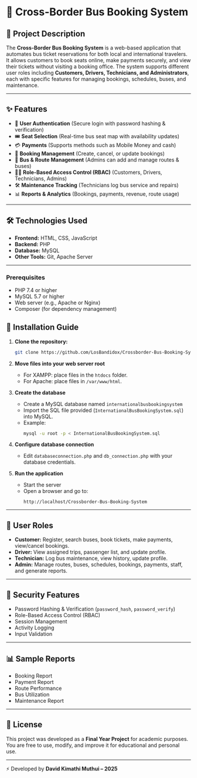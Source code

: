 # 🚌 Cross-Border Bus Booking System  

## 📌 Project Description  
The **Cross-Border Bus Booking System** is a web-based application that automates bus ticket reservations for both local and international travelers. It allows customers to book seats online, make payments securely, and view their tickets without visiting a booking office. The system supports different user roles including **Customers, Drivers, Technicians, and Administrators**, each with specific features for managing bookings, schedules, buses, and maintenance.  

---

## ✨ Features  
- 🔑 **User Authentication** (Secure login with password hashing & verification)  
- 🎟 **Seat Selection** (Real-time bus seat map with availability updates)  
- 💳 **Payments** (Supports methods such as Mobile Money and cash)  
- 📅 **Booking Management** (Create, cancel, or update bookings)  
- 🚌 **Bus & Route Management** (Admins can add and manage routes & buses)  
- 👨‍💼 **Role-Based Access Control (RBAC)** (Customers, Drivers, Technicians, Admins)  
- 🛠 **Maintenance Tracking** (Technicians log bus service and repairs)  
- 📊 **Reports & Analytics** (Bookings, payments, revenue, route usage)  

---

## 🛠 Technologies Used  
- **Frontend:** HTML, CSS, JavaScript  
- **Backend:** PHP  
- **Database:** MySQL  
- **Other Tools:** Git, Apache Server  

---
### Prerequisites
- PHP 7.4 or higher
- MySQL 5.7 or higher
- Web server (e.g., Apache or Nginx)
- Composer (for dependency management)

## 🚀 Installation Guide  

1. **Clone the repository:**  
   ```bash
   git clone https://github.com/LosBandidox/Crossborder-Bus-Booking-System.git
   
2. **Move files into your web server root**  
   - For XAMPP: place files in the `htdocs` folder.  
   - For Apache: place files in `/var/www/html`.  

3. **Create the database**
   - Create a MySQL database named `internationalbusbookingsystem`
   - Import the SQL file provided (`InternationalBusBookingSystem.sql`) into MySQL.  
   - Example:  
     ```bash
     mysql -u root -p < InternationalBusBookingSystem.sql
     ```  

5. **Configure database connection**  
   - Edit `databaseconnection.php` and `db_connection.php` with your database credentials.  

6. **Run the application**
   - Start the server
   - Open a browser and go to:  
     ```
     http://localhost/Crossborder-Bus-Booking-System

---

## 👥 User Roles  

- **Customer:** Register, search buses, book tickets, make payments, view/cancel bookings.  
- **Driver:** View assigned trips, passenger list, and update profile.  
- **Technician:** Log bus maintenance, view history, update profile.  
- **Admin:** Manage routes, buses, schedules, bookings, payments, staff, and generate reports.  

---

## 🔐 Security Features  

- Password Hashing & Verification (`password_hash`, `password_verify`)  
- Role-Based Access Control (RBAC)  
- Session Management  
- Activity Logging  
- Input Validation  

---

## 📊 Sample Reports  

- Booking Report  
- Payment Report  
- Route Performance  
- Bus Utilization  
- Maintenance Report  

---

## 📄 License  

This project was developed as a **Final Year Project** for academic purposes.  
You are free to use, modify, and improve it for educational and personal use.  

---

⚡ Developed by **David Kimathi Muthui – 2025**

